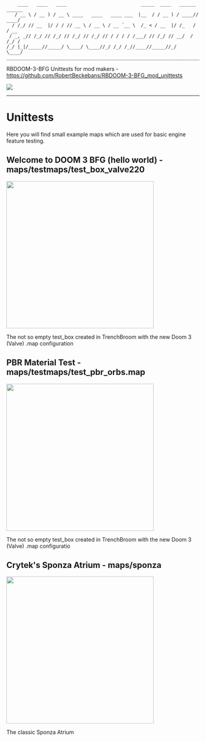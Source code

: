 ```
    ____   ____   ____                           _____  ____   ______ ______
   / __ \ / __ ) / __ \ ____   ____   ____ ___  |__  / / __ ) / ____// ____/
  / /_/ // __  |/ / / // __ \ / __ \ / __ `__ \  /_ < / __  |/ /_   / / __  
 / _, _// /_/ // /_/ // /_/ // /_/ // / / / / /___/ // /_/ // __/  / /_/ /  
/_/ |_|/_____//_____/ \____/ \____//_/ /_/ /_//____//_____//_/     \____/   
_______________________________________________________________________
```

RBDOOM-3-BFG Unittests for mod makers - https://github.com/RobertBeckebans/RBDOOM-3-BFG_mod_unittests

<img src="https://i.imgur.com/4irBiAm.jpg">

---

# Unittests

Here you will find small example maps which are used for basic engine feature testing.

## Welcome to DOOM 3 BFG (hello world) - maps/testmaps/test_box_valve220
<img src="https://i.imgur.com/UQxTLgW.png" width="384">

The not so empty test_box created in TrenchBroom with the new Doom 3 (Valve) .map configuration

## PBR Material Test - maps/testmaps/test_pbr_orbs.map
<img src="https://i.imgur.com/DHSrJXs.png" width="384">

The not so empty test_box created in TrenchBroom with the new Doom 3 (Valve) .map configuratio

## Crytek's Sponza Atrium - maps/sponza
<img src="https://i.imgur.com/w2WZtUv.png" width="384">

The classic Sponza Atrium
